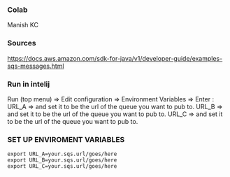 ### Colab
Manish KC

### Sources
https://docs.aws.amazon.com/sdk-for-java/v1/developer-guide/examples-sqs-messages.html

### Run in intelij
Run (top menu) =>
Edit configuration =>
Environment Variables =>
Enter :
 URL_A => and set it to be the url of the queue you want to pub to.
 URL_B => and set it to be the url of the queue you want to pub to.
 URL_C => and set it to be the url of the queue you want to pub to.

### SET UP ENVIROMENT VARIABLES
```
export URL_A=your.sqs.url/goes/here
export URL_B=your.sqs.url/goes/here
export URL_C=your.sqs.url/goes/here

```